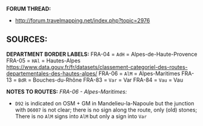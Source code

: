 ﻿**FORUM THREAD:**
- http://forum.travelmapping.net/index.php?topic=2976


**SOURCES:**
- 

**DEPARTMENT BORDER LABELS:**
FRA-04 = `AdH` = Alpes-de-Haute-Provence
FRA-05 = `HAl` = Hautes-Alpes https://www.data.gouv.fr/fr/datasets/classement-categoriel-des-routes-departementales-des-hautes-alpes/
FRA-06 = `AlM` = Alpes-Maritimes
FRA-13 = `BdR` = Bouches-du-Rhône
FRA-83 = `Var` = Var
FRA-84 = `Vau` = Vau


**NOTES TO ROUTES:**
*FRA-06 - Alpes-Maritimes:*
- `D92` is indicated on OSM + GM in Mandelieu-la-Napoule but the junction with `D6007` is not clear; there is no sign along the route, only (old) stones; There is no `AlM` signs into `AlM` but only a sign into `Var`